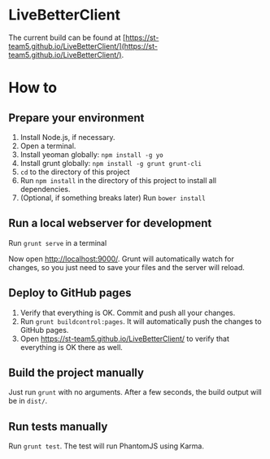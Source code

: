 LiveBetterClient
================

The current build can be found at [https://st-team5.github.io/LiveBetterClient/](https://st-team5.github.io/LiveBetterClient/).

How to
======

Prepare your environment
------------------------
1. Install Node.js, if necessary.
1. Open a terminal.
1. Install yeoman globally: `npm install -g yo`
1. Install grunt globally: `npm install -g grunt grunt-cli`
1. `cd` to the directory of this project
1. Run `npm install` in the directory of this project to install all dependencies.
1. (Optional, if something breaks later) Run `bower install`

Run a local webserver for development
-------------------------------------
Run `grunt serve` in a terminal

Now open [http://localhost:9000/](http://localhost:9000/). Grunt will automatically watch for changes, so you just need to save your files and the server will reload.

Deploy to GitHub pages
----------------------
1. Verify that everything is OK. Commit and push all your changes.
1. Run `grunt buildcontrol:pages`. It will automatically push the changes to GitHub pages.
1. Open https://st-team5.github.io/LiveBetterClient/ to verify that everything is OK there as well.

Build the project manually
--------------------------
Just run `grunt` with no arguments. After a few seconds, the build output will be in `dist/`.

Run tests manually
------------------
Run `grunt test`. The test will run PhantomJS using Karma.
